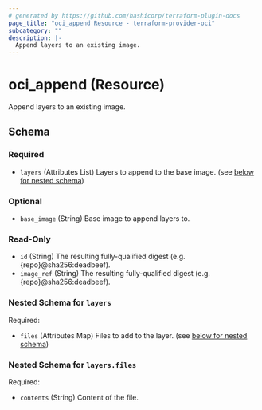 ```yaml
---
# generated by https://github.com/hashicorp/terraform-plugin-docs
page_title: "oci_append Resource - terraform-provider-oci"
subcategory: ""
description: |-
  Append layers to an existing image.
---
```


# oci_append (Resource)

Append layers to an existing image.



<!-- schema generated by tfplugindocs -->
## Schema

### Required

- `layers` (Attributes List) Layers to append to the base image. (see [below for nested schema](#nestedatt--layers))

### Optional

- `base_image` (String) Base image to append layers to.

### Read-Only

- `id` (String) The resulting fully-qualified digest (e.g. {repo}@sha256:deadbeef).
- `image_ref` (String) The resulting fully-qualified digest (e.g. {repo}@sha256:deadbeef).

<a id="nestedatt--layers"></a>
### Nested Schema for `layers`

Required:

- `files` (Attributes Map) Files to add to the layer. (see [below for nested schema](#nestedatt--layers--files))

<a id="nestedatt--layers--files"></a>
### Nested Schema for `layers.files`

Required:

- `contents` (String) Content of the file.


